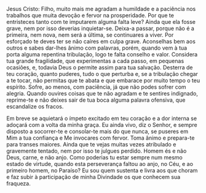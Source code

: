 
Jesus Cristo: Filho, muito mais me agradam a humildade e a paciência nos trabalhos que muita devoção e fervor na prosperidade. Por que te entristeces tanto com te imputarem alguma falta leve? Ainda que ela fosse grave, nem por isso deverias inquietar-se. Deixa-a passar, porque não é a primeira, nem nova, nem será a última, se continuares a viver. Por esforçado te deves ter se não caíres em culpa grave. Aconselhas bem aos outros e sabes dar-lhes ânimo com palavras, porém, quando vem à tua porta alguma repentina tribulação, logo te falta conselho e valor. Considera tua grande fragilidade, que experimentas a cada passo, em pequenas ocasiões, e, todavia Deus o permite assim para tua salvação. Desterra de teu coração, quanto puderes, tudo o que perturba e, se a tribulação chegar a te tocar, não permitas que te abata e que embarace por muito tempo o teu espírito. Sofre, ao menos, com paciência, já que não podes sofrer com alegria. Quando ouvires coisas que te não agradam e te sentires indignado, reprime-te e não deixes sair de tua boca alguma palavra ofensiva, que escandalize os fracos.

Em breve se aquietará o ímpeto excitado em teu coração e a dor interna se adoçará com a volta da minha graça. Eu ainda vivo, diz o Senhor, e sempre disposto a socorrer-te e consolar-te mais do que nunca, se puseres em Mim a tua confiança e Me invocares com fervor. Toma ânimo e prepara-te para transes maiores. Ainda que te vejas muitas vezes atribulado e gravemente tentado, nem por isso te julgues perdido. Homem és e não Deus, carne, e não anjo. Como poderias tu estar sempre num mesmo estado de virtude, quando esta perseverança faltou ao anjo, no Céu, e ao primeiro homem, no Paraíso? Eu sou quem sustenta e livra aos que choram e faz subir à participação de minha Divindade os que conhecem sua fraqueza.

